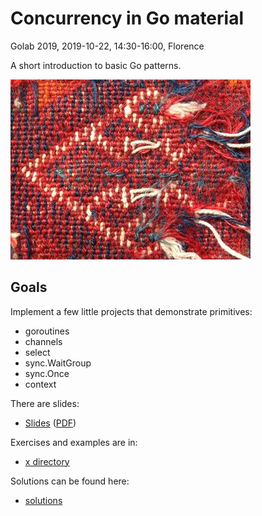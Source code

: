 # Concurrency in Go material

Golab 2019, 2019-10-22, 14:30-16:00, Florence

A short introduction to basic Go patterns.

![](static/threads-30.jpg)

## Goals

Implement a few little projects that demonstrate primitives:

* goroutines
* channels
* select
* sync.WaitGroup
* sync.Once
* context

There are slides:

* [Slides](Slides.md) ([PDF](Slides.pdf))

Exercises and examples are in:

* [x directory](x)

Solutions can be found here:

* [solutions](solutions)
